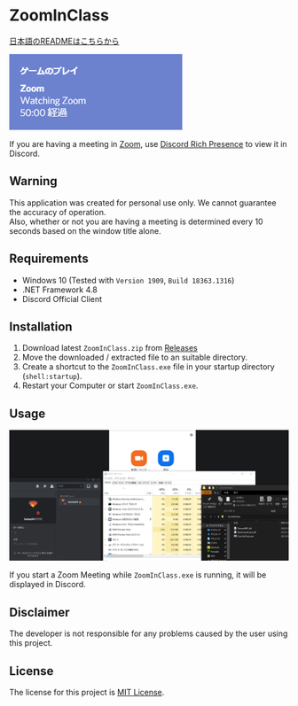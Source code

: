 # ZoomInClass

[日本語のREADMEはこちらから](README-ja.md)

![sample](sample.png)

If you are having a meeting in [Zoom](https://zoom.us/), use [Discord Rich Presence](https://discord.com/developers/docs/rich-presence/how-to) to view it in Discord.

## Warning

This application was created for personal use only. We cannot guarantee the accuracy of operation.  
Also, whether or not you are having a meeting is determined every 10 seconds based on the window title alone.

## Requirements

- Windows 10 (Tested with `Version 1909`, `Build 18363.1316`)
- .NET Framework 4.8
- Discord Official Client

## Installation

1. Download latest `ZoomInClass.zip` from [Releases](https://github.com/book000/ZoomInClass/releases)
2. Move the downloaded / extracted file to an suitable directory.
3. Create a shortcut to the `ZoomInClass.exe` file in your startup directory (`shell:startup`).
4. Restart your Computer or start `ZoomInClass.exe`.

## Usage

![sample2](sample2.gif)

If you start a Zoom Meeting while `ZoomInClass.exe` is running, it will be displayed in Discord.

## Disclaimer

The developer is not responsible for any problems caused by the user using this project.

## License

The license for this project is [MIT License](LICENSE).
